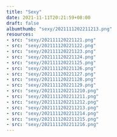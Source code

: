 ```yaml
---
title: "Sexy"
date: 2021-11-11T20:21:59+08:00
draft: false
albumthumb: "sexy/2021111202211213.png"
resources:
- src: "sexy/202111120221121.png"
- src: "sexy/202111120221122.png"
- src: "sexy/202111120221123.png"
- src: "sexy/202111120221124.png"
- src: "sexy/202111120221125.png"
- src: "sexy/202111120221126.png"
- src: "sexy/202111120221127.png"
- src: "sexy/202111120221128.png"
- src: "sexy/202111120221129.png"
- src: "sexy/2021111202211210.png"
- src: "sexy/2021111202211211.png"
- src: "sexy/2021111202211212.png"
- src: "sexy/2021111202211213.png"
- src: "sexy/2021111202211214.png"
- src: "sexy/2021111202211215.png"
- src: "sexy/2021111202211216.png"
---
```



